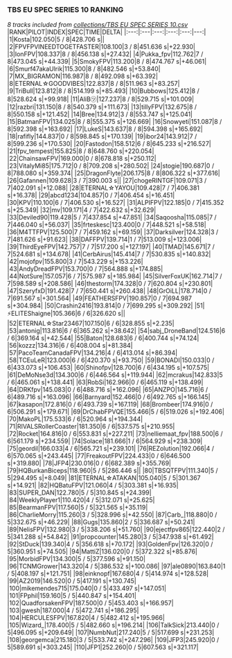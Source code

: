 ### TBS EU SPEC SERIES 10 RANKING
*8 tracks included from [collections/TBS EU SPEC SERIES 10.csv](/collections/TBS%20EU%20SPEC%20SERIES%2010.csv)*
|RANK|PILOT|INDEX|SPEC|TIME|DELTA|
|:---:|:---|:---:|:---:|:---:|---:|
|1|Kosta|102.050|5 / 8|428.706 s||
|2|FPVFPVINEEDTOGETFASTER|108.100|3 / 8|451.636 s|+22.930|
|3|IonFPV|108.337|8 / 8|456.138 s|+27.432|
|4|Pukka_fpv|112.762|7 / 8|473.045 s|+44.339|
|5|SmokyFPV|113.200|8 / 8|474.767 s|+46.061|
|6|Smurf47akaUlrik|115.300|8 / 8|482.546 s|+53.840|
|7|MX_BIGRAMON|116.987|8 / 8|492.098 s|+63.392|
|8|ETERNAL☆GOODVIBES|122.837|8 / 8|511.963 s|+83.257|
|9|TriBull|123.812|8 / 8|514.199 s|+85.493|
|10|Bubbows|125.412|8 / 8|528.624 s|+99.918|
|11|AliB㋡|127.237|8 / 8|529.715 s|+101.009|
|12|razbri|131.150|8 / 8|540.379 s|+111.673|
|13|tillyFPV|132.675|8 / 8|550.158 s|+121.452|
|14|Bree|134.912|3 / 8|553.747 s|+125.041|
|15|BatmanFPV|134.025|8 / 8|555.375 s|+126.669|
|16|Snowyeti|151.087|8 / 8|592.398 s|+163.692|
|17|LukeS|143.637|8 / 8|594.398 s|+165.692|
|18|rafifly|144.837|0 / 8|598.845 s|+170.139|
|19|ibor24|143.912|7 / 8|599.236 s|+170.530|
|20|Fastodon|158.512|6 / 8|645.233 s|+216.527|
|21|fpv_tempest|155.825|8 / 8|648.760 s|+220.054|
|22|ChainsawFPV|169.000|0 / 8|678.818 s|+250.112|
|23|VitalyMi85|175.712|0 / 8|709.208 s|+280.502|
|24|stogie|190.687|0 / 8|788.080 s|+359.374|
|25|DragonFlyte|206.175|8 / 8|806.322 s|+377.616|
|26|Gafannen|109.628|3 / 7|390.003 s||
|27|chogeRINTGF|109.071|3 / 7|402.091 s|+12.088|
|28|ETERNAL☆YAYOU|109.428|7 / 7|406.381 s|+16.378|
|29|abcd1234|104.857|0 / 7|406.454 s|+16.451|
|30|KPV|110.100|6 / 7|406.530 s|+16.527|
|31|ALPIFPV|122.185|0 / 7|415.352 s|+25.349|
|32|mv|109.171|4 / 7|422.632 s|+32.629|
|33|Deviled90|119.428|5 / 7|437.854 s|+47.851|
|34|Saqoosha|115.085|7 / 7|446.040 s|+56.037|
|35|frteskesc|123.400|0 / 7|448.521 s|+58.518|
|36|M4TTFPV|125.500|7 / 7|459.162 s|+69.159|
|37|Darksilver|124.328|3 / 7|481.626 s|+91.623|
|38|DAFFPV|139.714|1 / 7|513.009 s|+123.006|
|39|ThirdEyeFPV|142.757|7 / 7|517.200 s|+127.197|
|40|TMAD|145.671|7 / 7|524.681 s|+134.678|
|41|CerbAirus|145.414|7 / 7|530.835 s|+140.832|
|42|mojofpv|155.800|3 / 7|543.229 s|+153.226|
|43|AndyDreadFPV|153.700|0 / 7|564.888 s|+174.885|
|44|NotSure|157.057|6 / 7|575.987 s|+185.984|
|45|SilverFoxUK|162.714|7 / 7|598.589 s|+208.586|
|46|thestorm|174.328|0 / 7|620.804 s|+230.801|
|47|SzeryfxD|191.428|7 / 7|650.441 s|+260.438|
|48|GrOiLL|178.714|0 / 7|691.567 s|+301.564|
|49|FEATHERSFPV|190.857|0 / 7|694.987 s|+304.984|
|50|Crashin2416|193.814|0 / 7|699.295 s|+309.292|
|51|⚡ELITEShaigne|105.366|6 / 6|326.620 s||
|52|ETERNAL☆Star23467|107.150|6 / 6|328.855 s|+2.235|
|53|antonig|113.816|6 / 6|365.262 s|+38.642|
|54|sabj_DroneBand|124.516|6 / 6|369.164 s|+42.544|
|55|Baton|128.683|6 / 6|400.744 s|+74.124|
|56|kozzz|134.316|6 / 6|408.004 s|+81.384|
|57|PacoTeamCanadaFPV|134.216|4 / 6|413.014 s|+86.394|
|58|TCEuLeR|123.000|6 / 6|420.370 s|+93.750|
|59|BONADI|150.033|0 / 6|433.073 s|+106.453|
|60|Shinofpv|128.700|6 / 6|434.195 s|+107.575|
|61|DeMoNse3d|134.300|6 / 6|446.564 s|+119.944|
|62|mcrakus|142.833|5 / 6|465.061 s|+138.441|
|63|RobSi|162.966|0 / 6|465.119 s|+138.499|
|64|DRKfpv|145.083|0 / 6|488.716 s|+162.096|
|65|ANZPO|145.716|6 / 6|489.716 s|+163.096|
|66|Barnyard|152.466|0 / 6|492.765 s|+166.145|
|67|kasapon|172.816|0 / 6|493.739 s|+167.119|
|68|Brombeer|174.916|0 / 6|506.291 s|+179.671|
|69|DrChabFPVQE|155.466|5 / 6|519.026 s|+192.406|
|70|MakoPL|175.533|6 / 6|520.964 s|+194.344|
|71|RIVALSRollerCoaster|181.350|6 / 6|537.575 s|+210.955|
|72|Rocket|164.816|0 / 6|553.831 s|+227.211|
|73|nelliemaat_fpv|188.500|6 / 6|561.179 s|+234.559|
|74|Solace|181.666|1 / 6|564.929 s|+238.309|
|75|geordil|166.033|4 / 6|565.721 s|+239.101|
|76|REZolution|192.066|4 / 6|570.065 s|+243.445|
|77|FreakoutFPV|224.433|0 / 6|646.500 s|+319.880|
|78|JFP4|230.016|0 / 6|682.389 s|+355.769|
|79|HQBurkanBiceps|118.960|5 / 5|286.446 s||
|80|TBSQTFPV|111.340|5 / 5|294.495 s|+8.049|
|81|ETERNAL☆ATAKAN|105.040|5 / 5|301.367 s|+14.921|
|82|HQBatuFPV|121.060|4 / 5|303.381 s|+16.935|
|83|SUPER_DAN|122.780|5 / 5|310.845 s|+24.399|
|84|WeeklyPlayer1|110.420|4 / 5|312.071 s|+25.625|
|85|BearmanFPV|117.560|5 / 5|321.565 s|+35.119|
|86|CharlieMorry|115.260|3 / 5|328.996 s|+42.550|
|87|Carb_|118.880|0 / 5|332.675 s|+46.229|
|88|Gugs|135.860|2 / 5|336.687 s|+50.241|
|89|NelisFPV|132.980|3 / 5|338.206 s|+51.760|
|90|ejectfpv865|122.440|2 / 5|341.288 s|+54.842|
|91|propcounter|145.280|3 / 5|347.938 s|+61.492|
|92|StDuck|139.340|4 / 5|356.618 s|+70.172|
|93|GoldenFpv|126.320|0 / 5|360.951 s|+74.505|
|94|MattiZ|136.020|0 / 5|372.322 s|+85.876|
|95|MorbidFPV|134.300|5 / 5|377.596 s|+91.150|
|96|TCNMGrower|143.320|4 / 5|386.532 s|+100.086|
|97|ale0890|163.840|1 / 5|408.197 s|+121.751|
|98|einknopf|167.680|4 / 5|414.974 s|+128.528|
|99|AZ2019|146.520|0 / 5|417.191 s|+130.745|
|100|mikemendes715|175.040|0 / 5|433.497 s|+147.051|
|101|FPphil|159.160|5 / 5|440.847 s|+154.401|
|102|QuadforsakenFPV|187.500|0 / 5|453.403 s|+166.957|
|103|gwesh|187.000|4 / 5|472.741 s|+186.295|
|104|HERCULESFPV|167.820|4 / 5|482.412 s|+195.966|
|105|Wizard_|178.400|5 / 5|482.660 s|+196.214|
|106|TalkSick|213.440|0 / 5|496.095 s|+209.649|
|107|NumbNut|217.240|5 / 5|517.699 s|+231.253|
|108|georgemca|215.180|3 / 5|533.742 s|+247.296|
|109|JFP3|245.920|0 / 5|589.691 s|+303.245|
|110|JFP1|252.260|0 / 5|607.563 s|+321.117|
